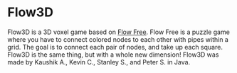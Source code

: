 # Flow3D
Flow3D is a 3D voxel game based on [Flow Free](https://en.wikipedia.org/wiki/Flow_Free).
Flow Free is a puzzle game where you have to connect colored nodes to each other with pipes within a grid. The goal is to connect each pair of nodes, and take up each square.
Flow3D is the same thing, but with a whole new dimension!
Flow3D was made by Kaushik A., Kevin C., Stanley S., and Peter S. in Java.
